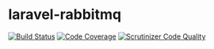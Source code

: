 # laravel-rabbitmq

[![Build Status](https://travis-ci.org/ccovey/laravel-rabbitmq.svg?branch=master)](https://travis-ci.org/ccovey/laravel-rabbitmq)
[![Code Coverage](https://scrutinizer-ci.com/g/ccovey/laravel-rabbitmq/badges/coverage.png?b=master)](https://scrutinizer-ci.com/g/ccovey/laravel-rabbitmq/?branch=master)
[![Scrutinizer Code Quality](https://scrutinizer-ci.com/g/ccovey/laravel-rabbitmq/badges/quality-score.png?b=master)](https://scrutinizer-ci.com/g/ccovey/laravel-rabbitmq/?branch=master)
